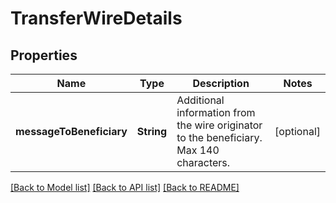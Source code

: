 # TransferWireDetails

## Properties
Name | Type | Description | Notes
------------ | ------------- | ------------- | -------------
**messageToBeneficiary** | **String** | Additional information from the wire originator to the beneficiary. Max 140 characters. | [optional] 

[[Back to Model list]](../README.md#documentation-for-models) [[Back to API list]](../README.md#documentation-for-api-endpoints) [[Back to README]](../README.md)



